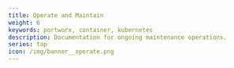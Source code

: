 ```yaml
---
title: Operate and Maintain
weight: 6
keywords: portworx, container, kubernetes
description: Documentation for ongoing maintenance operations.
series: top
icon: /img/banner__operate.png
---
```

